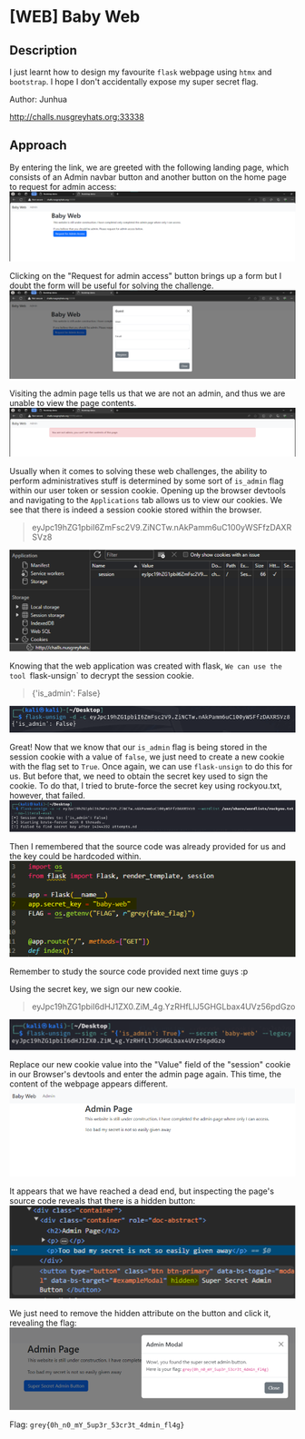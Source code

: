 # [WEB] Baby Web
## Description
I just learnt how to design my favourite `flask` webpage using `htmx` and `bootstrap`. I hope I don't accidentally expose my super secret flag.

Author: Junhua

http://challs.nusgreyhats.org:33338

## Approach
By entering the link, we are greeted with the following landing page, which consists of an Admin navbar button and another button on the home page to request for admin access:
![Landing Page](../images/baby-web-1.png)

Clicking on the "Request for admin access" button brings up a form but I doubt the form will be useful for solving the challenge.
![Guest Form](../images/baby-web-2.png)

Visiting the admin page tells us that we are not an admin, and thus we are unable to view the page contents.
![403 Page](../images/baby-web-3.png)

Usually when it comes to solving these web challenges, the ability to perform administratives stuff is determined by some sort of `is_admin` flag within our user token or session cookie. 
Opening up the browser devtools and navigating to the `Applications` tab allows us to view our cookies.
We see that there is indeed a session cookie stored within the browser.
> eyJpc19hZG1pbiI6ZmFsc2V9.ZiNCTw.nAkPamm6uC100yWSFfzDAXRSVz8

![Session Cookie](../images/baby-web-4.png)

Knowing that the web application was created with flask, `We can use the tool `flask-unsign` to decrypt the session cookie.
> {'is_admin': False}

![Flask Unsign Command Output](../images/baby-web-5.png)

Great! Now that we know that our `is_admin` flag is being stored in the session cookie with a value of `false`, we just need to create a new cookie with the flag set to `True`.
Once again, we can use `flask-unsign` to do this for us. But before that, we need to obtain the secret key used to sign the cookie. 
To do that, I tried to brute-force the secret key using rockyou.txt, however, that failed.
![Bruteforce Attempt](../images/baby-web-6.png)

Then I remembered that the source code was already provided for us and the key could be hardcoded within.
![Hardcoded Key in Source Code](../images/baby-web-7.png)

Remember to study the source code provided next time guys :p

Using the secret key, we sign our new cookie.
> eyJpc19hZG1pbiI6dHJ1ZX0.ZiM_4g.YzRHfLlJ5GHGLbax4UVz56pdGzo

![Forged Cookie](../images/baby-web-8.png)

Replace our new cookie value into the "Value" field of the "session" cookie in our Browser's devtools and enter the admin page again.
This time, the content of the webpage appears different.
![Admin Page](../images/baby-web-9.png)

It appears that we have reached a dead end, but inspecting the page's source code reveals that there is a hidden button:
![Hidden Button](../images/baby-web-10.png)

We just need to remove the hidden attribute on the button and click it, revealing the flag:
![Flag](../images/baby-web-11.png)

Flag: `grey{0h_n0_mY_5up3r_53cr3t_4dmin_fl4g}`



